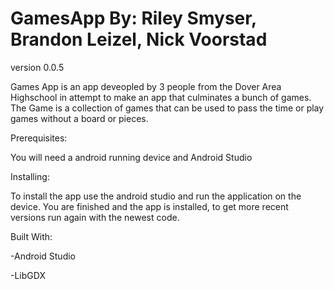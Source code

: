 # GamesApp By: Riley Smyser, Brandon Leizel, Nick Voorstad
version 0.0.5


Games App is an app deveopled by 3 people from the Dover Area Highschool in attempt to make an app that culminates a bunch of games.
The Game is a collection of games that can be used to pass the time or play games without a board or pieces.

Prerequisites:

You will need a android running device and Android Studio

Installing:

To install the app use the android studio and run the application on the device.
You are finished and the app is installed, to get more recent versions run again with the newest code.

Built With:

-Android Studio

-LibGDX
